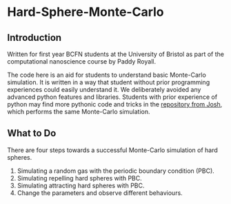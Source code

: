# Hard-Sphere-Monte-Carlo

## Introduction

Written for first year BCFN students at the University of Bristol as part of the computational nanoscience course by Paddy Royall.

The code here is an aid for students to understand basic Monte-Carlo simulation. It is written in a way that student without prior programming experiences could easily understand it. We deliberately avoided any advanced python features and libraries. Students with prior experience of python may find more pythonic code and tricks in the [repository from Josh](https://github.com/tranqui/monte_carlo), which performs the same Monte-Carlo simulation.

## What to Do

There are four steps towards a successful Monte-Carlo simulation  of hard spheres.

1. Simulating a random gas with the periodic boundary condition (PBC).
2. Simulating repelling hard spheres with PBC.
3. Simulating attracting hard spheres with PBC.
4. Change the parameters and observe different behaviours.